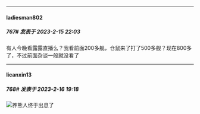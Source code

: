 
*****

####  ladiesman802  
##### 767#       发表于 2023-2-15 22:03

有人今晚看露露直播么？我看前面200多舰，仓鼠来了打了500多舰？现在800多了，不过前面杂谈一般就没看了


*****

####  licanxin13  
##### 768#       发表于 2023-2-16 19:18

<img src="https://static.saraba1st.com/image/smiley/face2017/143.png" referrerpolicy="no-referrer">养熊人终于出息了

